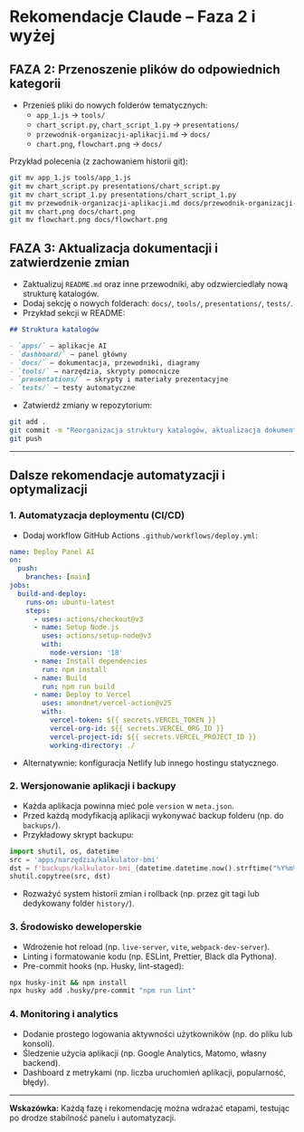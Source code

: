 # Rekomendacje Claude – Faza 2 i wyżej

## FAZA 2: Przenoszenie plików do odpowiednich kategorii

- Przenieś pliki do nowych folderów tematycznych:
  - `app_1.js` → `tools/`
  - `chart_script.py`, `chart_script_1.py` → `presentations/`
  - `przewodnik-organizacji-aplikacji.md` → `docs/`
  - `chart.png`, `flowchart.png` → `docs/`

Przykład polecenia (z zachowaniem historii git):
```bash
git mv app_1.js tools/app_1.js
git mv chart_script.py presentations/chart_script.py
git mv chart_script_1.py presentations/chart_script_1.py
git mv przewodnik-organizacji-aplikacji.md docs/przewodnik-organizacji-aplikacji.md
git mv chart.png docs/chart.png
git mv flowchart.png docs/flowchart.png
```

## FAZA 3: Aktualizacja dokumentacji i zatwierdzenie zmian

- Zaktualizuj `README.md` oraz inne przewodniki, aby odzwierciedlały nową strukturę katalogów.
- Dodaj sekcję o nowych folderach: `docs/`, `tools/`, `presentations/`, `tests/`.
- Przykład sekcji w README:

```markdown
## Struktura katalogów

- `apps/` – aplikacje AI
- `dashboard/` – panel główny
- `docs/` – dokumentacja, przewodniki, diagramy
- `tools/` – narzędzia, skrypty pomocnicze
- `presentations/` – skrypty i materiały prezentacyjne
- `tests/` – testy automatyczne
```

- Zatwierdź zmiany w repozytorium:
```bash
git add .
git commit -m "Reorganizacja struktury katalogów, aktualizacja dokumentacji"
git push
```

---

## Dalsze rekomendacje automatyzacji i optymalizacji

### 1. Automatyzacja deploymentu (CI/CD)
- Dodaj workflow GitHub Actions `.github/workflows/deploy.yml`:
```yaml
name: Deploy Panel AI
on:
  push:
    branches: [main]
jobs:
  build-and-deploy:
    runs-on: ubuntu-latest
    steps:
      - uses: actions/checkout@v3
      - name: Setup Node.js
        uses: actions/setup-node@v3
        with:
          node-version: '18'
      - name: Install dependencies
        run: npm install
      - name: Build
        run: npm run build
      - name: Deploy to Vercel
        uses: amondnet/vercel-action@v25
        with:
          vercel-token: ${{ secrets.VERCEL_TOKEN }}
          vercel-org-id: ${{ secrets.VERCEL_ORG_ID }}
          vercel-project-id: ${{ secrets.VERCEL_PROJECT_ID }}
          working-directory: ./
```
- Alternatywnie: konfiguracja Netlify lub innego hostingu statycznego.

### 2. Wersjonowanie aplikacji i backupy
- Każda aplikacja powinna mieć pole `version` w `meta.json`.
- Przed każdą modyfikacją aplikacji wykonywać backup folderu (np. do `backups/`).
- Przykładowy skrypt backupu:
```python
import shutil, os, datetime
src = 'apps/narzędzia/kalkulator-bmi'
dst = f'backups/kalkulator-bmi_{datetime.datetime.now().strftime("%Y%m%d_%H%M%S")}'
shutil.copytree(src, dst)
```
- Rozważyć system historii zmian i rollback (np. przez git tagi lub dedykowany folder `history/`).

### 3. Środowisko deweloperskie
- Wdrożenie hot reload (np. `live-server`, `vite`, `webpack-dev-server`).
- Linting i formatowanie kodu (np. ESLint, Prettier, Black dla Pythona).
- Pre-commit hooks (np. Husky, lint-staged):
```bash
npx husky-init && npm install
npx husky add .husky/pre-commit "npm run lint"
```

### 4. Monitoring i analytics
- Dodanie prostego logowania aktywności użytkowników (np. do pliku lub konsoli).
- Śledzenie użycia aplikacji (np. Google Analytics, Matomo, własny backend).
- Dashboard z metrykami (np. liczba uruchomień aplikacji, popularność, błędy).

---

**Wskazówka:** Każdą fazę i rekomendację można wdrażać etapami, testując po drodze stabilność panelu i automatyzacji.
